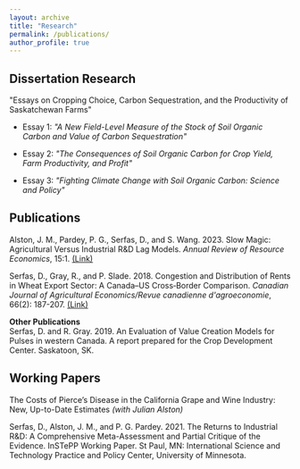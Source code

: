 ```yaml
---
layout: archive
title: "Research"
permalink: /publications/
author_profile: true
---
```


Dissertation Research
------

"Essays on Cropping Choice, Carbon Sequestration, and the Productivity of Saskatchewan Farms"

  - Essay 1: *"A New Field-Level Measure of the Stock of Soil Organic Carbon and Value of Carbon Sequestration"*

  - Essay 2: *"The Consequences of Soil Organic Carbon for Crop Yield, Farm Productivity, and Profit"*

  - Essay 3: *"Fighting Climate Change with Soil Organic Carbon: Science and Policy"*


Publications
------

Alston, J. M., Pardey, P. G., Serfas, D., and S. Wang. 2023. Slow Magic: Agricultural Versus Industrial R&D Lag Models. *Annual Review of Resource Economics*, 15:1. [(Link)](https://www.annualreviews.org/doi/pdf/10.1146/annurev-resource-111820-034312)

Serfas, D., Gray, R., and P. Slade. 2018. Congestion and Distribution of Rents in Wheat Export Sector: A Canada–US Cross‐Border Comparison. *Canadian Journal of Agricultural Economics/Revue canadienne d'agroeconomie*, 66(2): 187-207. [(Link)](https://onlinelibrary.wiley.com/doi/pdf/10.1111/cjag.12171)

**Other Publications** <br />
Serfas, D. and R. Gray. 2019. An Evaluation of Value Creation Models for Pulses in western Canada. A report prepared for the Crop Development Center. Saskatoon, SK.

Working Papers
------

The Costs of Pierce’s Disease in the California Grape and Wine Industry: New, Up-to-Date Estimates *(with Julian Alston)*

Serfas, D., Alston, J. M., and P. G. Pardey. 2021. The Returns to Industrial R&D: A Comprehensive Meta-Assessment and Partial Critique of the Evidence. InSTePP Working Paper. St Paul, MN: International Science and Technology Practice and Policy Center, University of Minnesota.

